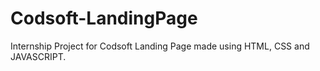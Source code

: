# Codsoft-LandingPage
Internship Project for Codsoft
Landing Page made using HTML, CSS and JAVASCRIPT.
